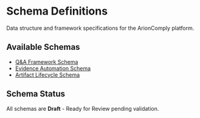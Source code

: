 # Schema Definitions

Data structure and framework specifications for the ArionComply platform.

## Available Schemas

- [Q&A Framework Schema](./qa-framework-schema.md)
- [Evidence Automation Schema](./evidence-automation-schema.md)
- [Artifact Lifecycle Schema](./artifact-lifecycle-schema.md)

## Schema Status

All schemas are **Draft** - Ready for Review pending validation.
